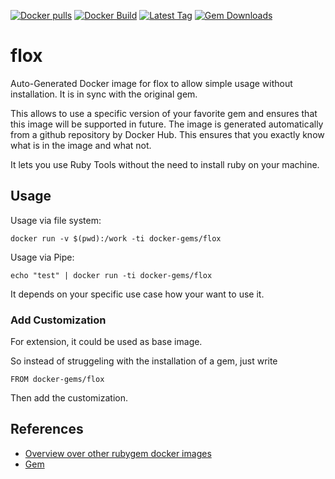 [![Docker pulls](https://img.shields.io/docker/pulls/rubygem/flox.svg)](https://hub.docker.com/r/rubygem/flox/)
[![Docker Build](https://img.shields.io/docker/automated/rubygem/flox.svg)](https://hub.docker.com/r/rubygem/flox/)
[![Latest Tag](https://img.shields.io/github/tag/docker-rubygem/flox.svg)](https://hub.docker.com/r/rubygem/flox/)
[![Gem Downloads](https://img.shields.io/gem/dt/flox.svg)](https://rubygems.org/gems/flox/)
# flox

Auto-Generated Docker image for flox to allow simple usage without installation.
It is in sync with the original gem.

This allows to use a specific version of your favorite gem and ensures that this image will be supported in future.
The image is generated automatically from a github repository by Docker Hub.
This ensures that you exactly know what is in the image and what not.

It lets you use Ruby Tools without the need to install ruby on your machine.

## Usage

Usage via file system:

`docker run -v $(pwd):/work -ti docker-gems/flox`

Usage via Pipe:

`echo "test" | docker run -ti docker-gems/flox`

It depends on your specific use case how your want to use it.

### Add Customization

For extension, it could be used as base image.

So instead of struggeling with the installation of a gem, just write

`FROM docker-gems/flox`

Then add the customization.

## References

 - [Overview over other rubygem docker images](https://github.com/thinkbot/docker-rubygem)
 - [Gem](https://rubygems.org/gems/flox/)
